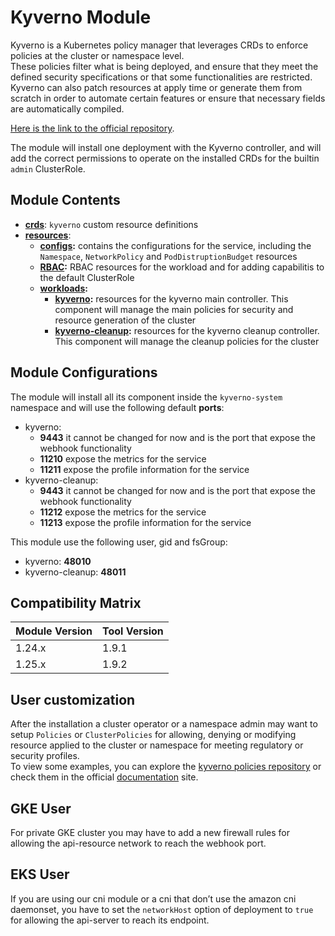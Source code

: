 # Kyverno Module

Kyverno is a Kubernetes policy manager that leverages CRDs to enforce policies at the cluster or namespace level.  
These policies filter what is being deployed, and ensure that they meet the defined security specifications or that
some functionalities are restricted.  
Kyverno can also patch resources at apply time or generate them from scratch in order to automate certain features
or ensure that necessary fields are automatically compiled.

[Here is the link to the official repository].

The module will install one deployment with the Kyverno controller, and will add the correct permissions to operate
on the installed CRDs for the builtin `admin` ClusterRole.

## Module Contents

- **[crds](./crds)**: `kyverno` custom resource definitions
- **[resources](./resources)**:
  - **[configs](./resources/configs):** contains the configurations for the service, including the `Namespace`,
		`NetworkPolicy` and `PodDistruptionBudget` resources
  - **[RBAC](./resources/rbac):** RBAC resources for the workload and for adding capabilitis to the default ClusterRole
  - **[workloads](./resources/workloads):**
    - **[kyverno](./resources/workloads/kyverno):** resources for the kyverno main controller. This component will
				manage the main policies for security and resource generation of the cluster
    - **[kyverno-cleanup](./resources/workloads/kyverno-cleanup):** resources for the kyverno cleanup controller.
				This component will manage the cleanup policies for the cluster

## Module Configurations

The module will install all its component inside the `kyverno-system` namespace and will use the following
default **ports**:

- kyverno:
  - **9443** it cannot be changed for now and is the port that expose the webhook functionality
  - **11210** expose the metrics for the service
  - **11211** expose the profile information for the service
- kyverno-cleanup:
  - **9443** it cannot be changed for now and is the port that expose the webhook functionality
  - **11212** expose the metrics for the service
  - **11213** expose the profile information for the service

This module use the following user, gid and fsGroup:

- kyverno: **48010**
- kyverno-cleanup: **48011**

## Compatibility Matrix

| Module Version | Tool Version   |
|----------------|----------------|
| 1.24.x         | 1.9.1          |
| 1.25.x         | 1.9.2          |

## User customization

After the installation a cluster operator or a namespace admin may want to setup `Policies` or `ClusterPolicies`
for allowing, denying or modifying resource applied to the cluster or namespace for meeting regulatory or security
profiles.  
To view some examples, you can explore the [kyverno policies repository] or check them in the official [documentation]
site.

## GKE User

For private GKE cluster you may have to add a new firewall rules for allowing the api-resource network to
reach the webhook port.

## EKS User

If you are using our cni module or a cni that don’t use the amazon cni daemonset, you have to set the `networkHost`
option of deployment to `true` for allowing the api-server to reach its endpoint.

[Here is the link to the official repository]: https://github.com/kyverno/kyverno "Kyverno GitHub Repository"
[kyverno policies repository]: https://github.com/kyverno/policies "Kyverno Policies GitHub Repository"
[documentation]: https://kyverno.io/policies/ "Kyverno Policies Site"

